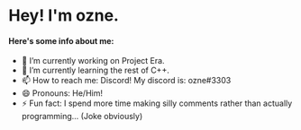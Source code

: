 # Hey! I'm ozne.
#### Here's some info about me:

- 🔭 I’m currently working on Project Era.
- 🌱 I’m currently learning the rest of C++.
- 📫 How to reach me: Discord! My discord is: ozne#3303
- 😄 Pronouns: He/Him!
- ⚡ Fun fact: I spend more time making silly comments rather than actually programming... (Joke obviously)
